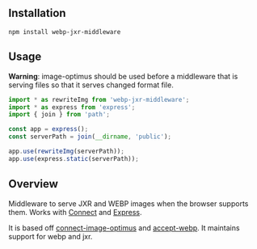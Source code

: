 ## Installation

```shell
npm install webp-jxr-middleware
```

## Usage

**Warning**: image-optimus should be used before a middleware that is serving files so that it serves changed format file.

```javascript
import * as rewriteImg from 'webp-jxr-middleware';
import * as express from 'express';
import { join } from 'path';

const app = express();
const serverPath = join(__dirname, 'public');

app.use(rewriteImg(serverPath));
app.use(express.static(serverPath));
```

## Overview

Middleware to serve JXR and WEBP images when the browser supports them. Works with [Connect](https://github.com/senchalabs/connect/) and [Express](https://github.com/expressjs/express).

It is  based off [connect-image-optimus](https://github.com/msemenistyi/connect-image-optimus) and [accept-webp](https://github.com/JoshuaWise/accept-webp). It maintains support for webp and jxr.
